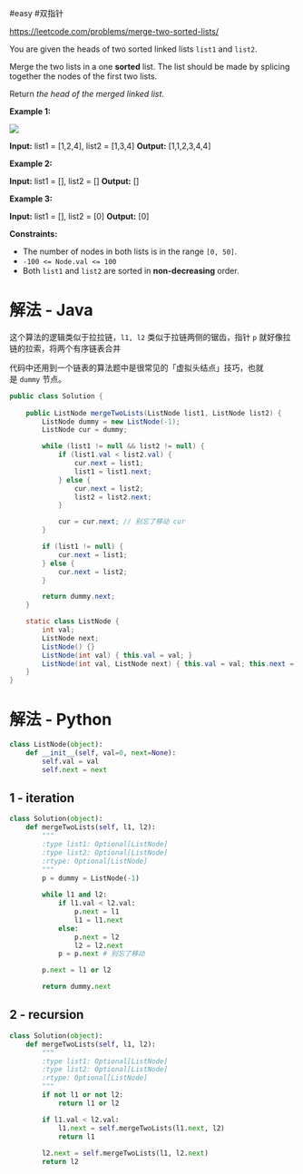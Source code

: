 #easy #双指针

https://leetcode.com/problems/merge-two-sorted-lists/

You are given the heads of two sorted linked lists `list1` and `list2`.

Merge the two lists in a one **sorted** list. The list should be made by splicing together the nodes of the first two lists.

Return _the head of the merged linked list_.

**Example 1:**

![](https://assets.leetcode.com/uploads/2020/10/03/merge_ex1.jpg)

**Input:** list1 = [1,2,4], list2 = [1,3,4]
**Output:** [1,1,2,3,4,4]

**Example 2:**

**Input:** list1 = [], list2 = []
**Output:** []

**Example 3:**

**Input:** list1 = [], list2 = [0]
**Output:** [0]

**Constraints:**

-   The number of nodes in both lists is in the range `[0, 50]`.
-   `-100 <= Node.val <= 100`
-   Both `list1` and `list2` are sorted in **non-decreasing** order.


# 解法 - Java

这个算法的逻辑类似于拉拉链，`l1, l2` 类似于拉链两侧的锯齿，指针 `p` 就好像拉链的拉索，将两个有序链表合并

代码中还用到一个链表的算法题中是很常见的「虚拟头结点」技巧，也就是 `dummy` 节点。

```java
public class Solution {
    
    public ListNode mergeTwoLists(ListNode list1, ListNode list2) {
        ListNode dummy = new ListNode(-1);
        ListNode cur = dummy;

        while (list1 != null && list2 != null) {
            if (list1.val < list2.val) {
                cur.next = list1;
                list1 = list1.next;
            } else {
                cur.next = list2;
                list2 = list2.next;
            }

            cur = cur.next; // 别忘了移动 cur
        }

        if (list1 != null) {
            cur.next = list1;
        } else {
            cur.next = list2;
        }

        return dummy.next;
    }

    static class ListNode {
        int val;
        ListNode next;
        ListNode() {}
        ListNode(int val) { this.val = val; }
        ListNode(int val, ListNode next) { this.val = val; this.next = next; }
    }
}

```



# 解法 - Python

```python
class ListNode(object):
    def __init__(self, val=0, next=None):
        self.val = val
        self.next = next
```

## 1 - iteration

```python
class Solution(object):
    def mergeTwoLists(self, l1, l2):
        """
        :type list1: Optional[ListNode]
        :type list2: Optional[ListNode]
        :rtype: Optional[ListNode]
        """
        p = dummy = ListNode(-1)
        
        while l1 and l2:
            if l1.val < l2.val:
                p.next = l1
                l1 = l1.next
            else:
                p.next = l2
                l2 = l2.next
            p = p.next # 别忘了移动

        p.next = l1 or l2

        return dummy.next
```

## 2 - recursion

```python
class Solution(object):
    def mergeTwoLists(self, l1, l2):
        """
        :type list1: Optional[ListNode]
        :type list2: Optional[ListNode]
        :rtype: Optional[ListNode]
        """
        if not l1 or not l2:
            return l1 or l2

        if l1.val < l2.val:
            l1.next = self.mergeTwoLists(l1.next, l2)
            return l1
        
        l2.next = self.mergeTwoLists(l1, l2.next)
        return l2
```